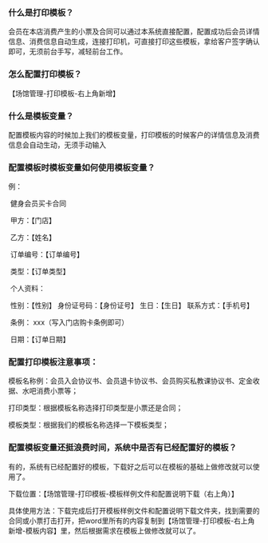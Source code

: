 ### 什么是打印模板？

会员在本店消费产生的小票及合同可以通过本系统直接配置，配置成功后会员详情信息、消费信息自动生成，连接打印机，可直接打印这些模板，拿给客户签字确认即可，无须前台手写，减轻前台工作。

### 怎么配置打印模板？

【场馆管理-打印模板-右上角新增】

### 什么是模板变量？

配置模板内容的时候加上我们的模板变量，打印模板的时候客户的详情信息及消费信息会自动生动，无须手动输入

### 配置模板时模板变量如何使用模板变量？

例：

​                                                       健身会员买卡合同

​                  甲方：【门店】

​                  乙方：【姓名】

​                  订单编号：【订单编号】

​                  类型：【订单类型】

​                  个人资料：

​                  性别：【性别】   身份证号码：【身份证号】   生日：【生日】   联系方式：【手机号】

​                  条例：  xxx（写入门店购卡条例即可）

​                                                                                                                     日期：【订单日期】                   

### 配置打印模板注意事项：

模板名称例：会员入会协议书、会员退卡协议书、会员购买私教课协议书、定金收据、水吧消费小票等；

打印类型：根据模板名称选择打印类型是小票还是合同；

模板类型：根据我们的模板名称选择一下模板类型；

### 配置模板变量还挺浪费时间，系统中是否有已经配置好的模板？

有的，系统有已经配置好的模板，下载好之后可以在模板的基础上做修改就可以使用了。

下载位置：【场馆管理-打印模板-模板样例文件和配置说明下载（右上角）】

具体使用方法：下载完成后打开模板样例文件和配置说明下载文件夹，找到需要的合同或小票打击打开，把word里所有的内容复制到【场馆管理-打印模板-右上角新增-模板内容】里，然后根据需求在模板上做修改就可以了。